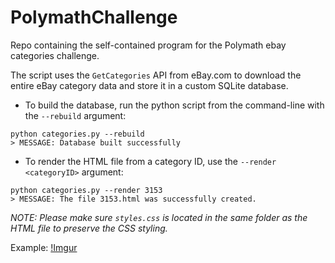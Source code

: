 # PolymathChallenge
Repo containing the self-contained program for the Polymath ebay categories challenge.

The script uses the ```GetCategories``` API from eBay.com to download the entire eBay category data and store it in a custom SQLite database.

- To build the database, run the python script from the command-line with the ```--rebuild``` argument:

```
python categories.py --rebuild
> MESSAGE: Database built successfully
```

- To render the HTML file from a category ID, use the ```--render <categoryID>``` argument:

```
python categories.py --render 3153
> MESSAGE: The file 3153.html was successfully created.
```

*NOTE: Please make sure ```styles.css``` is located in the same folder as the HTML file to preserve the CSS styling.*

Example:
[!Imgur](https://i.imgur.com/8yrfAZF.jpg)